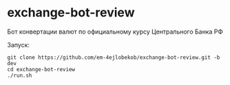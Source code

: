# exchange-bot-review
Бот конвертации валют по официальному курсу Центрального Банка РФ

Запуск:
```
git clone https://github.com/em-4ejlobekob/exchange-bot-review.git -b dev
cd exchange-bot-review
./run.sh

```
